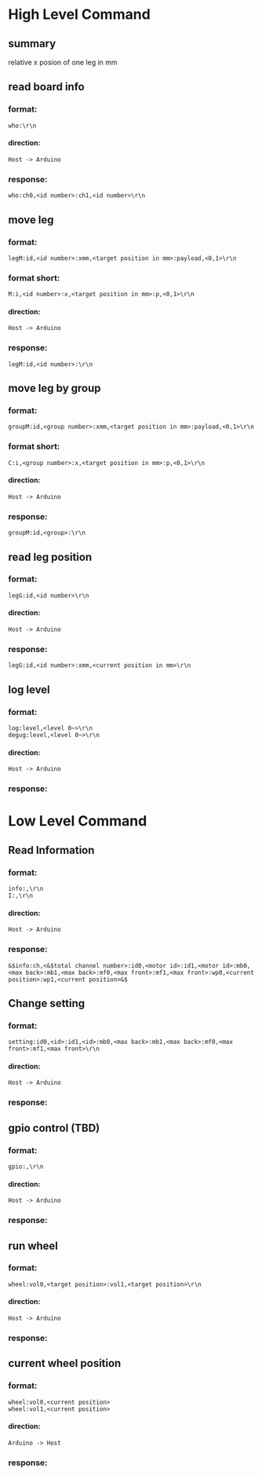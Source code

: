 # High Level Command
## summary
   relative x posion of one leg in mm  


## read board info
### format:
    who:\r\n
#### direction:
    Host -> Arduino
### response:
    who:ch0,<id number>:ch1,<id number>\r\n   
## move leg  
### format:
    legM:id,<id number>:xmm,<target position in mm>:payload,<0,1>\r\n  
### format short:
    M:i,<id number>:x,<target position in mm>:p,<0,1>\r\n  
#### direction:  
    Host -> Arduino  
### response:
    legM:id,<id number>:\r\n
## move leg by group 
### format:
    groupM:id,<group number>:xmm,<target position in mm>:payload,<0,1>\r\n  
### format short:
    C:i,<group number>:x,<target position in mm>:p,<0,1>\r\n  
#### direction:  
    Host -> Arduino  
### response:
    groupM:id,<group>:\r\n      
## read leg position
### format:
    legG:id,<id number>\r\n  
#### direction:
    Host -> Arduino
### response:
    legG:id,<id number>:xmm,<current position in mm>\r\n  
## log level
### format:
    log:level,<level 0~>\r\n  
    degug:level,<level 0~>\r\n  
#### direction:
    Host -> Arduino
### response:   
            

# Low Level Command

## Read Information
### format:
    info:,\r\n
    I:,\r\n
#### direction:
    Host -> Arduino
### response:
    &$info:ch,<&$total channel number>:id0,<motor id>:id1,<motor id>:mb0,<max back>:mb1,<max back>:mf0,<max front>:mf1,<max front>:wp0,<current position>:wp1,<current position>&$


## Change setting
### format:
    setting:id0,<id>:id1,<id>:mb0,<max back>:mb1,<max back>:mf0,<max front>:mf1,<max front>\r\n
#### direction:
    Host -> Arduino
### response:
    

## gpio control (TBD)
### format:
    gpio:,\r\n
#### direction:
    Host -> Arduino
### response:
    
## run wheel
### format:
    wheel:vol0,<target position>:vol1,<target position>\r\n
#### direction:
    Host -> Arduino
### response:
    
## current wheel position
### format:
    wheel:vol0,<current position>
    wheel:vol1,<current position>
#### direction:
    Arduino -> Host
### response:
    


